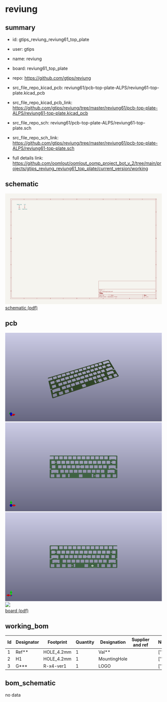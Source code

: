 # reviung
 
## summary 
* id: gtips_reviung_reviung61_top_plate
* user: gtips
* name: reviung
* board: reviung61_top_plate
* repo: https://github.com/gtips/reviung
* src_file_repo_kicad_pcb: reviung61/pcb-top-plate-ALPS/reviung61-top-plate.kicad_pcb
* src_file_repo_kicad_pcb_link: https://github.com/gtips/reviung/tree/master/reviung61/pcb-top-plate-ALPS/reviung61-top-plate.kicad_pcb


* src_file_repo_sch: reviung61/pcb-top-plate-ALPS/reviung61-top-plate.sch
* src_file_repo_sch_link: https://github.com/gtips/reviung/tree/master/reviung61/pcb-top-plate-ALPS/reviung61-top-plate.sch
* full details link: https://github.com/oomlout/oomlout_oomp_project_bot_v_2/tree/main/projects/gtips_reviung_reviung61_top_plate/current_version/working  

## schematic  
![](working_schematic_600.png)  
[schematic (pdf)](working_schematic.pdf)  

## pcb  
![](working_3d_600.png) 
![](working_3d_front_600.png)  
![](working_3d_back_600.png)  
![](working_600.png)  
[board (pdf)](working.pdf)  

## working_bom
| Id | Designator | Footprint | Quantity | Designation | Supplier and ref |  | None | 
| --- | --- | --- | --- | --- | --- | --- | --- | 
| 1 | Ref** | HOLE_4.2mm | 1 | Val** |  |  | [''] | 
| 2 | H1 | HOLE_4.2mm | 1 | MountingHole |  |  | [''] | 
| 3 | G*** | R-x4-ver1 | 1 | LOGO |  |  | [''] | 


## bom_schematic
no data


